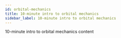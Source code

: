 ```yaml
---
id: orbital-mechanics
title: 10-minute intro to orbital mechanics
sidebar_label: 10-minute intro to orbital mechanics
---
```


10-minute intro to orbital mechanics content
